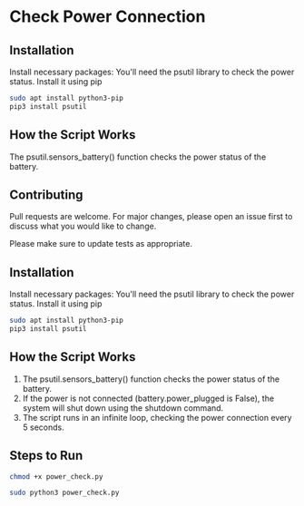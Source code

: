 # Check Power Connection 



## Installation

Install necessary packages: You'll need the psutil library to check the power status. Install it using pip



```bash
sudo apt install python3-pip
pip3 install psutil
```

## How the Script Works

The psutil.sensors_battery() function checks the power status of the battery.


## Contributing

Pull requests are welcome. For major changes, please open an issue first
to discuss what you would like to change.

Please make sure to update tests as appropriate.


## Installation

Install necessary packages: You'll need the psutil library to check the power status. Install it using pip



```bash
sudo apt install python3-pip
pip3 install psutil
```

## How the Script Works

1. The psutil.sensors_battery() function checks the power status of the battery.
2. If the power is not connected (battery.power_plugged is False), the system will shut down using the shutdown command.
3. The script runs in an infinite loop, checking the power connection every 5 seconds.

## Steps to Run

```bash
chmod +x power_check.py
```
```bash
sudo python3 power_check.py
```


